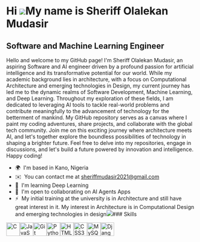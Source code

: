 Hi ![](https://user-images.githubusercontent.com/18350557/176309783-0785949b-9127-417c-8b55-ab5a4333674e.gif)My name is Sheriff Olalekan Mudasir
================================================================================================================================================

Software and Machine Learning Engineer
--------------------------------------

Hello and welcome to my GitHub page! I'm Sheriff Olalekan Mudasir, an aspiring Software and AI engineer driven by a profound passion for artificial intelligence and its transformative potential for our world. While my academic background lies in architecture, with a focus on Computational Architecture and emerging technologies in Design, my current journey has led me to the dynamic realms of Software Development, Machine Learning, and Deep Learning. Throughout my exploration of these fields, I am dedicated to leveraging AI tools to tackle real-world problems and contribute meaningfully to the advancement of technology for the betterment of mankind. My GitHub repository serves as a canvas where I paint my coding adventures, share projects, and collaborate with the global tech community. Join me on this exciting journey where architecture meets AI, and let's together explore the boundless possibilities of technology in shaping a brighter future. Feel free to delve into my repositories, engage in discussions, and let's build a future powered by innovation and intelligence. Happy coding!

*   🌍  I'm based in Kano, Nigeria
*   ✉️  You can contact me at [sheriffmudasir2021@gmail.com](mailto:sheriffmudasir2021@gmail.com)
*   🧠  I'm learning Deep Learning
*   🤝  I'm open to collaborating on AI Agents Apps
*   ⚡  My initial training at the university is in Architecture and still have great interest in it. My interest in Architecture is in Computational Design and emerging technologies in design<a href="https://www.x.com/sheriff_mudasir" target="_blank" rel="noreferrer"><img
                  src="https://img.shields.io/twitter/follow/sheriff_mudasir?logo=twitter&style=for-the-badge&color=0891b2&labelColor=1c1917"
                /></a>### Skills 
<p align="left">
<a href="https://docs.microsoft.com/en-us/cpp/?view=msvc-170" target="_blank" rel="noreferrer"><img src="https://raw.githubusercontent.com/danielcranney/readme-generator/main/public/icons/skills/c-colored.svg" width="36" height="36" alt="C" /></a><a href="https://developer.mozilla.org/en-US/docs/Web/JavaScript" target="_blank" rel="noreferrer"><img src="https://raw.githubusercontent.com/danielcranney/readme-generator/main/public/icons/skills/javascript-colored.svg" width="36" height="36" alt="JavaScript" /></a><a href="https://git-scm.com/" target="_blank" rel="noreferrer"><img src="https://raw.githubusercontent.com/danielcranney/readme-generator/main/public/icons/skills/git-colored.svg" width="36" height="36" alt="Git" /></a><a href="https://www.python.org/" target="_blank" rel="noreferrer"><img src="https://raw.githubusercontent.com/danielcranney/readme-generator/main/public/icons/skills/python-colored.svg" width="36" height="36" alt="Python" /></a><a href="https://developer.mozilla.org/en-US/docs/Glossary/HTML5" target="_blank" rel="noreferrer"><img src="https://raw.githubusercontent.com/danielcranney/readme-generator/main/public/icons/skills/html5-colored.svg" width="36" height="36" alt="HTML5" /></a><a href="https://www.w3.org/TR/CSS/#css" target="_blank" rel="noreferrer"><img src="https://raw.githubusercontent.com/danielcranney/readme-generator/main/public/icons/skills/css3-colored.svg" width="36" height="36" alt="CSS3" /></a><a href="https://www.mysql.com/" target="_blank" rel="noreferrer"><img src="https://raw.githubusercontent.com/danielcranney/readme-generator/main/public/icons/skills/mysql-colored.svg" width="36" height="36" alt="MySQL" /></a><a href="https://www.djangoproject.com/" target="_blank" rel="noreferrer"><img src="https://raw.githubusercontent.com/danielcranney/readme-generator/main/public/icons/skills/django-colored.svg" width="36" height="36" alt="Django" /></a>
                    </p>
                    
                  
